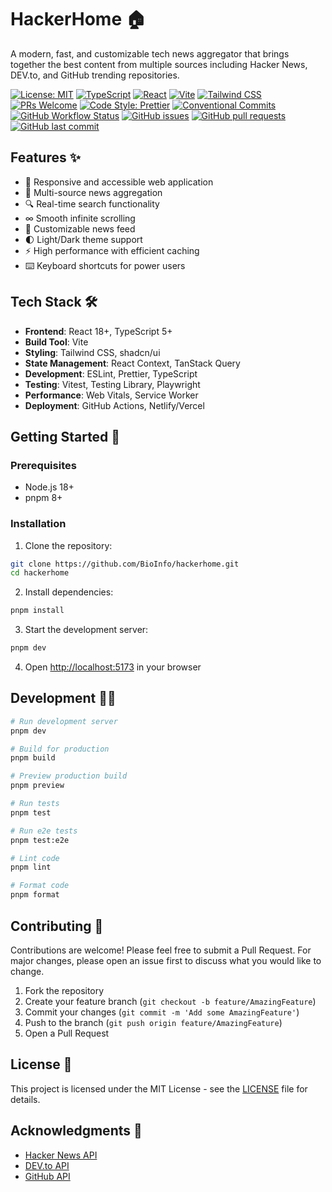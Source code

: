 # HackerHome 🏠

A modern, fast, and customizable tech news aggregator that brings together the best content from multiple sources including Hacker News, DEV.to, and GitHub trending repositories.

[![License: MIT](https://img.shields.io/badge/License-MIT-yellow.svg)](https://opensource.org/licenses/MIT)
[![TypeScript](https://img.shields.io/badge/TypeScript-5.0+-blue.svg)](https://www.typescriptlang.org/)
[![React](https://img.shields.io/badge/React-18.0+-61dafb.svg)](https://reactjs.org/)
[![Vite](https://img.shields.io/badge/Vite-5.0+-646cff.svg)](https://vitejs.dev/)
[![Tailwind CSS](https://img.shields.io/badge/Tailwind_CSS-3.0+-38bdf8.svg)](https://tailwindcss.com/)
[![PRs Welcome](https://img.shields.io/badge/PRs-welcome-brightgreen.svg)](CONTRIBUTING.md)
[![Code Style: Prettier](https://img.shields.io/badge/Code_Style-Prettier-ff69b4.svg)](https://prettier.io/)
[![Conventional Commits](https://img.shields.io/badge/Conventional%20Commits-1.0.0-yellow.svg)](https://conventionalcommits.org)
[![GitHub Workflow Status](https://img.shields.io/github/actions/workflow/status/BioInfo/hackerhome/ci.yml?branch=main)](https://github.com/BioInfo/hackerhome/actions)
[![GitHub issues](https://img.shields.io/github/issues/BioInfo/hackerhome)](https://github.com/BioInfo/hackerhome/issues)
[![GitHub pull requests](https://img.shields.io/github/issues-pr/BioInfo/hackerhome)](https://github.com/BioInfo/hackerhome/pulls)
[![GitHub last commit](https://img.shields.io/github/last-commit/BioInfo/hackerhome)](https://github.com/BioInfo/hackerhome/commits/main)

## Features ✨

- 📱 Responsive and accessible web application
- 🔄 Multi-source news aggregation
- 🔍 Real-time search functionality
- ∞ Smooth infinite scrolling
- 🎨 Customizable news feed
- 🌓 Light/Dark theme support
- ⚡ High performance with efficient caching
- ⌨️ Keyboard shortcuts for power users

## Tech Stack 🛠️

- **Frontend**: React 18+, TypeScript 5+
- **Build Tool**: Vite
- **Styling**: Tailwind CSS, shadcn/ui
- **State Management**: React Context, TanStack Query
- **Development**: ESLint, Prettier, TypeScript
- **Testing**: Vitest, Testing Library, Playwright
- **Performance**: Web Vitals, Service Worker
- **Deployment**: GitHub Actions, Netlify/Vercel

## Getting Started 🚀

### Prerequisites

- Node.js 18+ 
- pnpm 8+

### Installation

1. Clone the repository:
```bash
git clone https://github.com/BioInfo/hackerhome.git
cd hackerhome
```

2. Install dependencies:
```bash
pnpm install
```

3. Start the development server:
```bash
pnpm dev
```

4. Open [http://localhost:5173](http://localhost:5173) in your browser

## Development 👩‍💻

```bash
# Run development server
pnpm dev

# Build for production
pnpm build

# Preview production build
pnpm preview

# Run tests
pnpm test

# Run e2e tests
pnpm test:e2e

# Lint code
pnpm lint

# Format code
pnpm format
```

## Contributing 🤝

Contributions are welcome! Please feel free to submit a Pull Request. For major changes, please open an issue first to discuss what you would like to change.

1. Fork the repository
2. Create your feature branch (`git checkout -b feature/AmazingFeature`)
3. Commit your changes (`git commit -m 'Add some AmazingFeature'`)
4. Push to the branch (`git push origin feature/AmazingFeature`)
5. Open a Pull Request

## License 📄

This project is licensed under the MIT License - see the [LICENSE](LICENSE) file for details.

## Acknowledgments 🙏

- [Hacker News API](https://github.com/HackerNews/API)
- [DEV.to API](https://developers.forem.com/api)
- [GitHub API](https://docs.github.com/en/rest) 